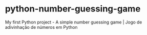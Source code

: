 # python-number-guessing-game
My first Python project - A simple number guessing game | Jogo de adivinhação de números em Python
